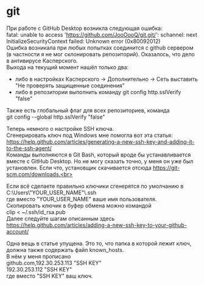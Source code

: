 # git

При работе с GitHub Desktop возникла следующая ошибка:<br>
fatal: unable to access 'https://github.com/JooOooQ/git.git/': schannel: next InitializeSecurityContext failed: Unknown error (0x80092012)<br>
Ошибка возникала при любых попытках соединится с github сервером (в частности я не мог склонировать репозиторий).
Оказалось, что дело в антивирусе Касперского.<br>
Выхода на текущий момент нашёл только два:
- либо в настройках Касперского -> Дополнительно -> Сеть выставить "Не проверять защищенные соединения"
- либо в репозитории выполнить команду git config http.sslVerify "false"

Также есть глобальный флаг для всех репозиториев, команда<br>
git config --global http.sslVerify "false"<br>

Теперь немного о настройке SSH ключа.<br>
Сгенерировать ключ под Windows мне помогла вот эта статья:<br>
https://help.github.com/articles/generating-a-new-ssh-key-and-adding-it-to-the-ssh-agent/<br>
Команды выполняются в Git Bash, который вроде бы устанавливается вместе с GitHub Desktop. Но не могу сказать точно, у меня он уже был установлен. Если что, установщик скачивается отсюда https://git-scm.com/downloads.<br>

Если всё сделаете правильно ключики сгенерятся по умолчанию в<br>
C:\\Users\\"YOUR_USER_NAME"\\.ssh<br>
где вместо "YOUR_USER_NAME" ваше имя пользователя.<br>
Скопировать ключик в буфер обмена можно командой<br>
clip < ~/.ssh/id_rsa.pub<br>
Далее следуйте шагам описанным здесь<br>
https://help.github.com/articles/adding-a-new-ssh-key-to-your-github-account/<br>

Одна вещь в статье упущена. Это то, что папка в которой лежит ключ, должна также содержать файл known_hosts.<br>
В нём у меня прописано<br>
github.com,192.30.253.113 "SSH KEY"<br>
192.30.253.112 "SSH KEY"<br>
где вместо "SSH KEY" ваш ключ.


